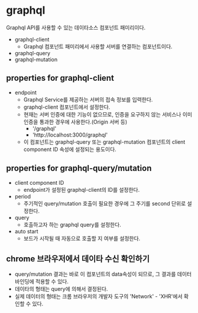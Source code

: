 # graphql

Graphql API를 사용할 수 있는 데이타소스 컴포넌트 패미리이다.

- graphql-client
  - Graphql 컴포넌트 패미리에서 사용할 서버를 연결하는 컴포넌트이다.
- graphql-query
- graphql-mutation

## properties for graphql-client

- endpoint
  - Graphql Service를 제공하는 서버의 접속 정보를 입력한다.
  - graphql-client 컴포넌트에서 설정한다.
  - 현재는 서버 인증에 대한 기능이 없으므로, 인증을 요구하지 않는 서비스나 이미 인증을 통과한 경우에 사용한다.(Origin 서버 등)
    - '/graphql'
    - 'http://localhost:3000/graphql'
  - 이 컴포넌트는 graphql-query 또는 graphql-mutation 컴포넌트의 client component ID 속성에 설정되는 용도이다.

## properties for graphql-query/mutation

- client component ID
  - endpoint가 설정된 graphql-client의 ID를 설정한다.
- period
  - 주기적인 query/mutation 호출이 필요한 경우에 그 주기를 second 단위로 설정한다.
- query
  - 호출하고자 하는 graphql query를 설정한다.
- auto start
  - 보드가 시작될 때 자동으로 호출할 지 여부를 설정한다.

## chrome 브라우저에서 데이타 수신 확인하기

- query/mutation 결과는 바로 이 컴포넌트의 data속성이 되므로, 그 결과를 데이터바인딩에 적용할 수 있다.
- 데이타의 형태는 query에 의해서 결정된다.
- 실제 데이터의 형태는 크롬 브라우저의 개발자 도구의 'Network' - 'XHR'에서 확인할 수 있다.
